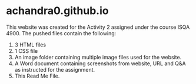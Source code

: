 # achandra0.github.io
This website was created for the Activity 2 assigned under the course ISQA 4900. The pushed files contain the following:
1. 3 HTML files
2. 1 CSS file
3. An image folder containing multiple image files used for the website. 
4. A Word document containing screenshots from website, URL and Q&A as instructed for the assignment. 
5. This Read Me File. 
